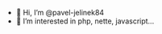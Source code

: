- 👋 Hi, I’m @pavel-jelinek84
- 👀 I’m interested in php, nette, javascript...
<!---
pavel-jelinek84/pavel-jelinek84 is a ✨ special ✨ repository because its `README.md` (this file) appears on your GitHub profile.
You can click the Preview link to take a look at your changes.
--->
